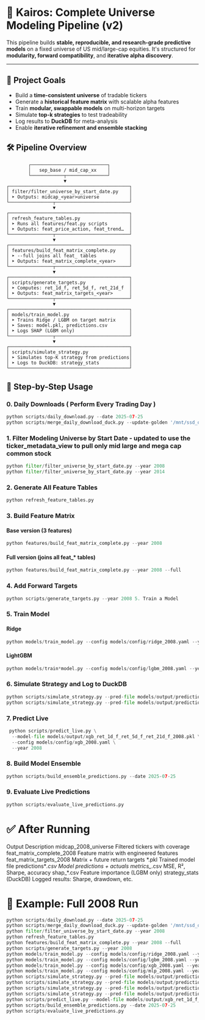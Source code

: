 # 🧠 Kairos: Complete Universe Modeling Pipeline (v2)

This pipeline builds **stable, reproducible, and research-grade predictive models** on a fixed universe of US mid/large-cap equities. It's structured for **modularity, forward compatibility**, and **iterative alpha discovery**.

---

## 📐 Project Goals

- Build a **time-consistent universe** of tradable tickers  
- Generate a **historical feature matrix** with scalable alpha features  
- Train **modular, swappable models** on multi-horizon targets  
- Simulate **top-k strategies** to test tradeability  
- Log results to **DuckDB** for meta-analysis  
- Enable **iterative refinement and ensemble stacking**  

## 🛠️ Pipeline Overview
```flow
        ┌────────────────────────────┐
        │   sep_base / mid_cap_xx    │
        └────────────┬───────────────┘
                     ▼
┌────────────────────────────────────────────┐
│ filter/filter_universe_by_start_date.py    │
│ ➤ Outputs: midcap_<year>universe           │
└────────────────┬───────────────────────────┘
                 ▼
┌────────────────────────────────────────────┐
│ refresh_feature_tables.py                  │
│ ➤ Runs all features/feat.py scripts        │
│ ➤ Outputs: feat_price_action, feat_trend…  │
└────────────────┬───────────────────────────┘
                 ▼
┌────────────────────────────────────────────┐
│ features/build_feat_matrix_complete.py     │
│ ➤ --full joins all feat_ tables            │
│ ➤ Outputs: feat_matrix_complete_<year>     │
└────────────────┬───────────────────────────┘
                 ▼
┌────────────────────────────────────────────┐
│ scripts/generate_targets.py                │
│ ➤ Computes: ret_1d_f, ret_5d_f, ret_21d_f  │
│ ➤ Outputs: feat_matrix_targets_<year>      │
└────────────────┬───────────────────────────┘
                 ▼
┌────────────────────────────────────────────┐
│ models/train_model.py                      │
│ ➤ Trains Ridge / LGBM on target matrix     │
│ ➤ Saves: model.pkl, predictions.csv        │
│ ➤ Logs SHAP (LGBM only)                    │
└────────────────┬───────────────────────────┘
                 ▼
┌────────────────────────────────────────────┐
│ scripts/simulate_strategy.py               │
│ ➤ Simulates top-K strategy from predictions│
│ ➤ Logs to DuckDB: strategy_stats           │
└────────────────────────────────────────────┘
```

## 🚀 Step-by-Step Usage

### 0. Daily Downloads ( Perform Every Trading Day )

```python
python scripts/daily_download.py --date 2025-07-25
python scripts/merge_daily_download_duck.py --update-golden '/mnt/ssd_quant/media/vjerome2/Extreme Pro/kairos_phase4/data/kairos.duckdb'  
```
### 1. Filter Modeling Universe by Start Date - updated to use the ticker_metadata_view to pull only mid large and mega cap common stock

```python
python filter/filter_universe_by_start_date.py --year 2008
python filter/filter_universe_by_start_date.py --year 2014
```
### 2. Generate All Feature Tables
   ```python
   python refresh_feature_tables.py
   ```
### 3. Build Feature Matrix
#### Base version (3 features)
```python
python features/build_feat_matrix_complete.py --year 2008
```
#### Full version (joins all feat\_\* tables)
```python
python features/build_feat_matrix_complete.py --year 2008 --full
```
### 4. Add Forward Targets
```python
python scripts/generate_targets.py --year 2008 5. Train a Model
```
### 5. Train Model
#### Ridge
```python
python models/train_model.py --config models/config/ridge_2008.yaml --year 2008
```
#### LightGBM
```python
python models/train*model.py --config models/config/lgbm_2008.yaml --year 2008 
```
### 6. Simulate Strategy and Log to DuckDB
```python
python scripts/simulate_strategy.py --pred-file models/output/predictions_ridge_2008.csv --tag ridge_v1
python scripts/simulate_strategy.py --pred-file models/output/predictions_lgbm_2008.csv --tag lgbm_final
```
### 7. Predict Live
```python
 python scripts/predict_live.py \
  --model-file models/output/xgb_ret_1d_f_ret_5d_f_ret_21d_f_2008.pkl \
  --config models/config/xgb_2008.yaml \
  --year 2008
```
### 8. Build Model Ensemble
```python
python scripts/build_ensemble_predictions.py --date 2025-07-25
```
### 9. Evaluate Live Predictions
```python
python scripts/evaluate_live_predictions.py
```
# ✅ After Running
Output Description
midcap_2008_universe Filtered tickers with coverage
feat_matrix_complete_2008 Feature matrix with engineered features
feat_matrix_targets_2008 Matrix + future return targets
\*.pkl Trained model file
predictions*_.csv Model predictions + actuals
metrics\__.csv MSE, R², Sharpe, accuracy
shap\_\*.csv Feature importance (LGBM only)
strategy_stats (DuckDB) Logged results: Sharpe, drawdown, etc.

# 🧪 Example: Full 2008 Run
```python
python scripts/daily_download.py --date 2025-07-25  
python scripts/merge_daily_download_duck.py --update-golden '/mnt/ssd_quant/media/vjerome2/Extreme Pro/kairos_phase4/data/kairos.duckdb'
python filter/filter_universe_by_start_date.py --year 2008
python refresh_feature_tables.py
python features/build_feat_matrix_complete.py --year 2008 --full
python scripts/generate_targets.py --year 2008
python models/train_model.py --config models/config/ridge_2008.yaml --year 2008
python models/train_model.py --config models/config/lgbm_2008.yaml --year 2008
python models/train_model.py --config models/config/xgb_2008.yaml --year 2008
python models/train_model.py --config models/config/mlp_2008.yaml --year 2008
python scripts/simulate_strategy.py --pred-file models/output/predictions_ridge_2008.csv --tag ridge_v1
python scripts/simulate_strategy.py --pred-file models/output/predictions_lgbm_2008.csv --tag lgbm_final
python scripts/simulate_strategy.py --pred-file models/output/predictions_mlp_2008.csv --tag mlp_v1
python scripts/simulate_strategy.py --pred-file models/output/predictions_xgb_2008.csv --tag xgb_v1
python scripts/predict_live.py --model-file models/output/xgb_ret_1d_f_ret_5d_f_ret_21d_f_2008.pkl --config models/config/xgb_2008.yaml --year 2008
python scripts/build_ensemble_predictions.py --date 2025-07-25
python scripts/evaluate_live_predictions.py

```
